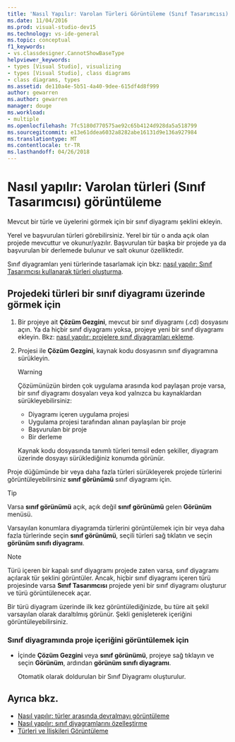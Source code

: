 ```yaml
---
title: 'Nasıl Yapılır: Varolan Türleri Görüntüleme (Sınıf Tasarımcısı)'
ms.date: 11/04/2016
ms.prod: visual-studio-dev15
ms.technology: vs-ide-general
ms.topic: conceptual
f1_keywords:
- vs.classdesigner.CannotShowBaseType
helpviewer_keywords:
- types [Visual Studio], visualizing
- types [Visual Studio], class diagrams
- class diagrams, types
ms.assetid: de110a4e-5b51-4a40-9dee-615df4d8f999
author: gewarren
ms.author: gewarren
manager: douge
ms.workload:
- multiple
ms.openlocfilehash: 7fc5180d770575ae92c65b4124d928da5a518799
ms.sourcegitcommit: e13e61ddea6032a8282abe16131d9e136a927984
ms.translationtype: MT
ms.contentlocale: tr-TR
ms.lasthandoff: 04/26/2018
---
```

# <a name="how-to-view-existing-types-class-designer"></a>Nasıl yapılır: Varolan türleri (Sınıf Tasarımcısı) görüntüleme

Mevcut bir türle ve üyelerini görmek için bir sınıf diyagramı şeklini ekleyin.

Yerel ve başvurulan türleri görebilirsiniz. Yerel bir tür o anda açık olan projede mevcuttur ve okunur/yazılır. Başvurulan tür başka bir projede ya da başvurulan bir derlemede bulunur ve salt okunur özelliktedir.

Sınıf diyagramları yeni türlerinde tasarlamak için bkz: [nasıl yapılır: Sınıf Tasarımcısı kullanarak türleri oluşturma](how-to-create-types.md).

## <a name="to-see-types-in-a-project-on-a-class-diagram"></a>Projedeki türleri bir sınıf diyagramı üzerinde görmek için

1.  Bir projeye ait **Çözüm Gezgini**, mevcut bir sınıf diyagramı (.cd) dosyasını açın. Ya da hiçbir sınıf diyagramı yoksa, projeye yeni bir sınıf diyagramı ekleyin. Bkz: [nasıl yapılır: projelere sınıf diyagramları ekleme](how-to-add-class-diagrams-to-projects.md).

2.  Projesi ile **Çözüm Gezgini**, kaynak kodu dosyasının sınıf diyagramına sürükleyin.

    > [!WARNING]
    > Çözümünüzün birden çok uygulama arasında kod paylaşan proje varsa, bir sınıf diyagramı dosyaları veya kod yalnızca bu kaynaklardan sürükleyebilirsiniz:
    >
    > -   Diyagramı içeren uygulama projesi
    > -   Uygulama projesi tarafından alınan paylaşılan bir proje
    > -   Başvurulan bir proje
    > -   Bir derleme

    Kaynak kodu dosyasında tanımlı türleri temsil eden şekiller, diyagram üzerinde dosyayı sürüklediğiniz konumda görünür.

Proje düğümünde bir veya daha fazla türleri sürükleyerek projede türlerini görüntüleyebilirsiniz **sınıf görünümü** sınıf diyagramı için.

> [!TIP]
> Varsa **sınıf görünümü** açık, açık değil **sınıf görünümü** gelen **Görünüm** menüsü.

Varsayılan konumlara diyagramda türlerini görüntülemek için bir veya daha fazla türlerinde seçin **sınıf görünümü**, seçili türleri sağ tıklatın ve seçin **görünüm sınıfı diyagramı**.

> [!NOTE]
> Türü içeren bir kapalı sınıf diyagramı projede zaten varsa, sınıf diyagramı açılarak tür şeklini görüntüler. Ancak, hiçbir sınıf diyagramı içeren türü projesinde varsa **Sınıf Tasarımcısı** projede yeni bir sınıf diyagramı oluşturur ve türü görüntülenecek açar.

Bir türü diyagram üzerinde ilk kez görüntülediğinizde, bu türe ait şekil varsayılan olarak daraltılmış görünür. Şekli genişleterek içeriğini görüntüleyebilirsiniz.

### <a name="to-display-the-contents-of-a-project-in-a-class-diagram"></a>Sınıf diyagramında proje içeriğini görüntülemek için

- İçinde **Çözüm Gezgini** veya **sınıf görünümü**, projeye sağ tıklayın ve seçin **Görünüm**, ardından **görünüm sınıfı diyagramı**.

     Otomatik olarak doldurulan bir Sınıf Diyagramı oluşturulur.

## <a name="see-also"></a>Ayrıca bkz.

- [Nasıl yapılır: türler arasında devralmayı görüntüleme](how-to-view-inheritance-between-types.md)
- [Nasıl yapılır: sınıf diyagramlarını özelleştirme](how-to-customize-class-diagrams.md)
- [Türleri ve İlişkileri Görüntüleme](viewing-types-and-relationships.md)